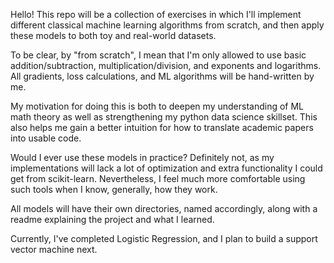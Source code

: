 Hello! This repo will be a collection of exercises in which I'll implement different classical machine learning algorithms from scratch, and then apply these models to both toy and real-world datasets.

To be clear, by "from scratch", I mean that I'm only allowed to use basic addition/subtraction, multiplication/division, and exponents and logarithms. All gradients, loss calculations, and ML algorithms will be hand-written by me. 

My motivation for doing this is both to deepen my understanding of ML math theory as well as strengthening my python data science skillset. This also helps me gain a better intuition for how to translate academic papers into usable code.

Would I ever use these models in practice? Definitely not, as my implementations will lack a lot of optimization and extra functionality I could get from scikit-learn. Nevertheless, I feel much more comfortable using such tools when I know, generally, how they work. 

All models will have their own directories, named accordingly, along with a readme explaining the project and what I learned.

Currently, I've completed Logistic Regression, and I plan to build a support vector machine next. 
